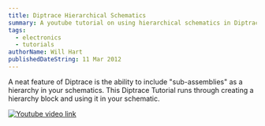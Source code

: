 ```yaml
---
title: Diptrace Hierarchical Schematics
summary: A youtube tutorial on using hierarchical schematics in Diptrace
tags:
  - electronics
  - tutorials
authorName: Will Hart
publishedDateString: 11 Mar 2012
---
```


A neat feature of Diptrace is the ability to include "sub-assemblies" as a hierarchy in your schematics. This Diptrace Tutorial runs through creating a hierarchy block and using it in your schematic.

[![Youtube video link](/images/diptrace_hierarchies_youtubelink.png)](https://www.youtube.com/watch?v=j9pNDn5G7yE)